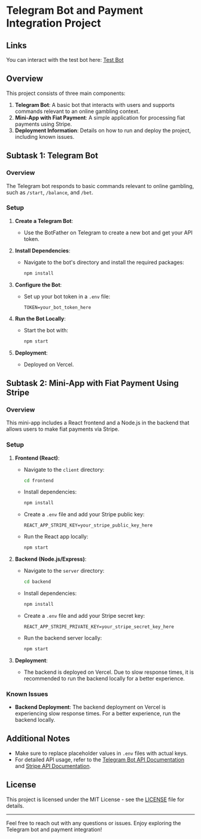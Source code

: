 # Telegram Bot and Payment Integration Project

## Links

You can interact with the test bot here: [Test Bot](https://web.telegram.org/k/#@naloga_testing_bot)

## Overview

This project consists of three main components:

1. **Telegram Bot**: A basic bot that interacts with users and supports commands relevant to an online gambling context.
2. **Mini-App with Fiat Payment**: A simple application for processing fiat payments using Stripe.
3. **Deployment Information**: Details on how to run and deploy the project, including known issues.

## Subtask 1: Telegram Bot

### Overview

The Telegram bot responds to basic commands relevant to online gambling, such as `/start`, `/balance`, and `/bet`.

### Setup

1. **Create a Telegram Bot**:
   - Use the BotFather on Telegram to create a new bot and get your API token.

2. **Install Dependencies**:
   - Navigate to the bot's directory and install the required packages:
     ```bash
     npm install
     ```

3. **Configure the Bot**:
   - Set up your bot token in a `.env` file:
     ```env
     TOKEN=your_bot_token_here
     ```

4. **Run the Bot Locally**:
   - Start the bot with:
     ```bash
     npm start
     ```

5. **Deployment**:
   - Deployed on Vercel.

## Subtask 2: Mini-App with Fiat Payment Using Stripe

### Overview

This mini-app includes a React frontend and a Node.js in the backend that allows users to make fiat payments via Stripe.

### Setup

1. **Frontend (React)**:
   - Navigate to the `client` directory:
     ```bash
     cd frontend
     ```

   - Install dependencies:
     ```bash
     npm install
     ```

   - Create a `.env` file and add your Stripe public key:
     ```env
     REACT_APP_STRIPE_KEY=your_stripe_public_key_here
     ```

   - Run the React app locally:
     ```bash
     npm start
     ```

2. **Backend (Node.js/Express)**:
   - Navigate to the `server` directory:
     ```bash
     cd backend
     ```

   - Install dependencies:
     ```bash
     npm install
     ```

   - Create a `.env` file and add your Stripe secret key:
     ```env
     REACT_APP_STRIPE_PRIVATE_KEY=your_stripe_secret_key_here
     ```

   - Run the backend server locally:
     ```bash
     npm start
     ```

3. **Deployment**:
   - The backend is deployed on Vercel. Due to slow response times, it is recommended to run the backend locally for a better experience.

### Known Issues

- **Backend Deployment**: The backend deployment on Vercel is experiencing slow response times. For a better experience, run the backend locally.

## Additional Notes

- Make sure to replace placeholder values in `.env` files with actual keys.
- For detailed API usage, refer to the [Telegram Bot API Documentation](https://core.telegram.org/bots/api) and [Stripe API Documentation](https://stripe.com/docs/api).

## License

This project is licensed under the MIT License - see the [LICENSE](LICENSE) file for details.

---

Feel free to reach out with any questions or issues. Enjoy exploring the Telegram bot and payment integration!
